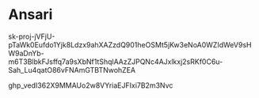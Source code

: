 Ansari
======
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


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
